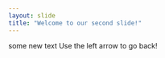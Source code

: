```yaml
---
layout: slide
title: "Welcome to our second slide!"
---
```

some new text
Use the left arrow to go back!